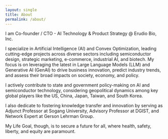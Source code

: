 ```yaml
---
layout: single
title: About
permalink: /about/
---
```


<head>
	<link rel="stylesheet" href="/resource/styles.css">
</head>

<p>
I am Co-founder / CTO - AI Technology & Product Strategy @ Erudio Bio, Inc.
</p>

<p>
I specialize in Artificial Intelligence (AI) and Convex Optimization, leading cutting-edge projects across diverse sectors including semiconductor design, strategic marketing, e-commerce, industrial AI, and biotech. My focus is on leveraging the latest in Large Language Models (LLM) and Generative AI (GenAI) to drive business innovation, predict industry trends, and assess their broad impacts on society, economy, and policy.
</p>

<p>
I actively contribute to state and government policy-making on AI and semiconductor technology, considering geopolitical dynamics among key global players like the US, China, Japan, Taiwan, and South Korea.
</p>

<p>
I also dedicate to fostering knowledge transfer and innovation
by serving as Adjunct Professor at Sogang University,
Advisory Professor at DGIST,
and Network Expert at Gerson Lehrman Group.
</p>

<p>
My Life Goal, though, is to secure a future for all, where health, safety, liberty, and equity are paramount.
</p>
